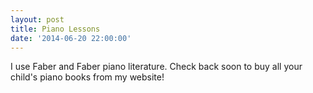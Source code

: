 ```yaml
---
layout: post
title: Piano Lessons
date: '2014-06-20 22:00:00'
---
```


I use Faber and Faber piano literature. Check back soon to buy all your child's piano books from my website! 